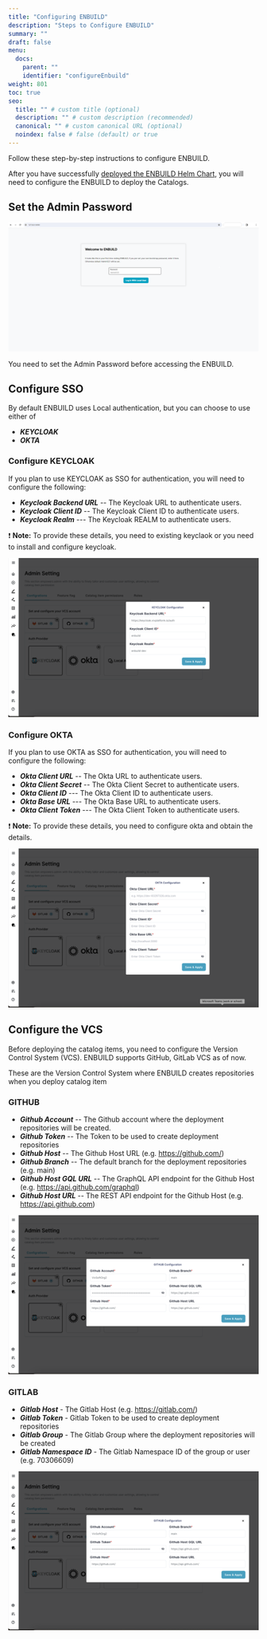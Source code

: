 ```yaml
---
title: "Configuring ENBUILD"
description: "Steps to Configure ENBUILD"
summary: ""
draft: false
menu:
  docs:
    parent: ""
    identifier: "configureEnbuild"
weight: 801
toc: true
seo:
  title: "" # custom title (optional)
  description: "" # custom description (recommended)
  canonical: "" # custom canonical URL (optional)
  noindex: false # false (default) or true
---
```


Follow these step-by-step instructions to configure ENBUILD.

After you have successfully [deployed the ENBUILD Helm Chart](../deploying-enbuild-for-local-testing/), you will need to configure the ENBUILD to deploy the Catalogs.

## Set the Admin Password

<picture><img src="/images/deployEnbuildQuickstart/initial-login.png" alt="Screenshot of ENBUILD Login Screen"></img></picture>

You need to set the Admin Password before accessing the ENBUILD.

## Configure SSO

By default ENBUILD uses Local authentication, but you can choose to use either of 
- ***KEYCLOAK***
- ***OKTA***


### Configure KEYCLOAK

If you plan to use KEYCLOAK as SSO for authentication, you will need to configure the following:

- ***Keycloak Backend URL*** -- The Keycloak URL to authenticate users.
- ***Keycloak Client ID***   -- The Keycloak Client ID to authenticate users.
- ***Keycloak Realm***       --- The Keycloak REALM to authenticate users.

:exclamation: **Note:** To provide these details, you need to existing keyclaok or you need to install and configure keycloak.

<picture><img src="/images/deployEnbuildQuickstart/setup_keycloak.png" alt="Screenshot of ENBUILD KEYCLOAK Configuration Screen"></img></picture>


### Configure OKTA

If you plan to use OKTA as SSO for authentication, you will need to configure the following:

- ***Okta Client URL***      -- The Okta URL to authenticate users.
- ***Okta Client Secret***   -- The Okta Client Secret to authenticate users.
- ***Okta Client ID***       --- The Okta Client ID to authenticate users.
- ***Okta Base URL***       --- The Okta Base URL to authenticate users.
- ***Okta Client Token***       --- The Okta Client Token to authenticate users.

:exclamation: **Note:** To provide these details, you need to configure okta and obtain the details.

<picture><img src="/images/deployEnbuildQuickstart/setup_okta.png" alt="Screenshot of ENBUILD OKTA Configuration Screen"></img></picture>


## Configure the VCS
Before deploying the catalog items, you need to configure the Version Control System (VCS). 
ENBUILD supports GitHub, GitLab VCS as of now. 

These are the Version Control System where ENBUILD creates repositories when you deploy catalog item

### GITHUB

- ***Github Account*** -- The Github account where the deployment repositories will be created.
- ***Github Token*** -- The Token to be used to create deployment repositories
- ***Github Host*** -- The Github Host URL (e.g. https://github.com/)
- ***Github Branch*** -- The default branch for the deployment repositories (e.g. main)
- ***Github Host GQL URL*** -- The GraphQL API endpoint for the Github Host (e.g. https://api.github.com/graphql)
- ***Github Host URL*** -- The REST API endpoint for the Github Host (e.g. https://api.github.com)

<picture><img src="/images/deployEnbuildQuickstart/setup_github_repositroy.png" alt="Screenshot of ENBUILD Github VCS Configuration Screen"></img></picture>

### GITLAB

- ***Gitlab Host*** - The Gitlab Host (e.g. https://gitlab.com/)
- ***Gitlab Token*** - Gitlab Token to be used to create deployment repositories
- ***Gitlab Group*** - The Gitlab Group where the deployment repositories will be created
- ***Gitlab Namespace ID*** - The Gitlab Namespace ID of the group or user (e.g. 70306609)

<picture><img src="/images/deployEnbuildQuickstart/setup_github_repositroy.png" alt="Screenshot of ENBUILD Github VCS Configuration Screen"></img></picture>



